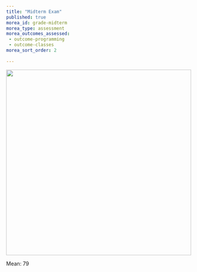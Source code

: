 ```yaml
---
title: "Midterm Exam"
published: true
morea_id: grade-midterm
morea_type: assessment
morea_outcomes_assessed:
 - outcome-programming
 - outcome-classes
morea_sort_order: 2
  
---
```


<a href="{{site.baseurl}}/morea/08.project1/results.png"><img src="{{site.baseurl}}/morea/08.project1/results.png" width="500"></a>

Mean: 79
